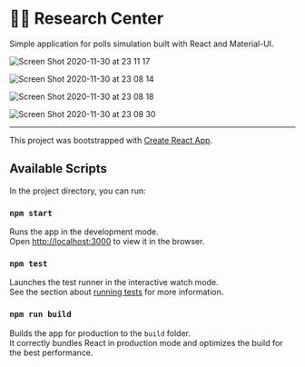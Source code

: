 # 👨‍🔬 Research Center

Simple application for polls simulation built with React and Material-UI.

![Screen Shot 2020-11-30 at 23 11 17](https://user-images.githubusercontent.com/3536796/100659226-9ed39a00-3350-11eb-98b1-41260e370d6d.png)

![Screen Shot 2020-11-30 at 23 08 14](https://user-images.githubusercontent.com/3536796/100659116-7186ec00-3350-11eb-80a7-175f8bbc5248.png)

![Screen Shot 2020-11-30 at 23 08 18](https://user-images.githubusercontent.com/3536796/100659125-7481dc80-3350-11eb-9fdd-f94d3b192d8d.png)

![Screen Shot 2020-11-30 at 23 08 30](https://user-images.githubusercontent.com/3536796/100659135-777ccd00-3350-11eb-8fa8-4d2030464679.png)

--- 

This project was bootstrapped with [Create React App](https://github.com/facebook/create-react-app).

## Available Scripts

In the project directory, you can run:

### `npm start`

Runs the app in the development mode.<br>
Open [http://localhost:3000](http://localhost:3000) to view it in the browser.

### `npm test`

Launches the test runner in the interactive watch mode.<br>
See the section about [running tests](https://facebook.github.io/create-react-app/docs/running-tests) for more information.

### `npm run build`

Builds the app for production to the `build` folder.<br>
It correctly bundles React in production mode and optimizes the build for the best performance.
